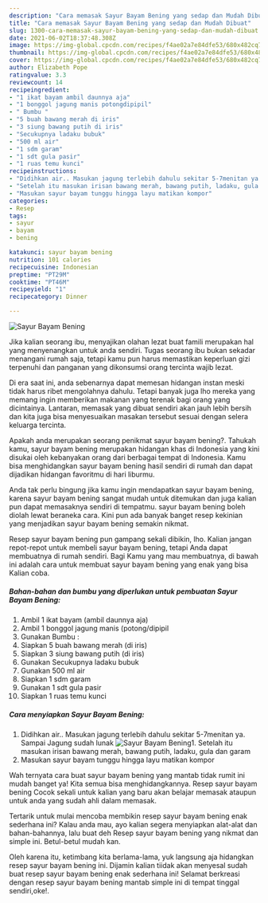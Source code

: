 ```yaml
---
description: "Cara memasak Sayur Bayam Bening yang sedap dan Mudah Dibuat"
title: "Cara memasak Sayur Bayam Bening yang sedap dan Mudah Dibuat"
slug: 1300-cara-memasak-sayur-bayam-bening-yang-sedap-dan-mudah-dibuat
date: 2021-06-02T18:37:48.308Z
image: https://img-global.cpcdn.com/recipes/f4ae02a7e84dfe53/680x482cq70/sayur-bayam-bening-foto-resep-utama.jpg
thumbnail: https://img-global.cpcdn.com/recipes/f4ae02a7e84dfe53/680x482cq70/sayur-bayam-bening-foto-resep-utama.jpg
cover: https://img-global.cpcdn.com/recipes/f4ae02a7e84dfe53/680x482cq70/sayur-bayam-bening-foto-resep-utama.jpg
author: Elizabeth Pope
ratingvalue: 3.3
reviewcount: 14
recipeingredient:
- "1 ikat bayam ambil daunnya aja"
- "1 bonggol jagung manis potongdipipil"
- " Bumbu "
- "5 buah bawang merah di iris"
- "3 siung bawang putih di iris"
- "Secukupnya ladaku bubuk"
- "500 ml air"
- "1 sdm garam"
- "1 sdt gula pasir"
- "1 ruas temu kunci"
recipeinstructions:
- "Didihkan air.. Masukan jagung terlebih dahulu sekitar 5-7menitan ya. Sampai Jagung sudah lunak"
- "Setelah itu masukan irisan bawang merah, bawang putih, ladaku, gula dan garam"
- "Masukan sayur bayam tunggu hingga layu matikan kompor"
categories:
- Resep
tags:
- sayur
- bayam
- bening

katakunci: sayur bayam bening 
nutrition: 101 calories
recipecuisine: Indonesian
preptime: "PT29M"
cooktime: "PT46M"
recipeyield: "1"
recipecategory: Dinner

---
```



![Sayur Bayam Bening](https://img-global.cpcdn.com/recipes/f4ae02a7e84dfe53/680x482cq70/sayur-bayam-bening-foto-resep-utama.jpg)

Jika kalian seorang ibu, menyajikan olahan lezat buat famili merupakan hal yang menyenangkan untuk anda sendiri. Tugas seorang ibu bukan sekadar menangani rumah saja, tetapi kamu pun harus memastikan keperluan gizi terpenuhi dan panganan yang dikonsumsi orang tercinta wajib lezat.

Di era  saat ini, anda sebenarnya dapat memesan hidangan instan meski tidak harus ribet mengolahnya dahulu. Tetapi banyak juga lho mereka yang memang ingin memberikan makanan yang terenak bagi orang yang dicintainya. Lantaran, memasak yang dibuat sendiri akan jauh lebih bersih dan kita juga bisa menyesuaikan masakan tersebut sesuai dengan selera keluarga tercinta. 



Apakah anda merupakan seorang penikmat sayur bayam bening?. Tahukah kamu, sayur bayam bening merupakan hidangan khas di Indonesia yang kini disukai oleh kebanyakan orang dari berbagai tempat di Indonesia. Kamu bisa menghidangkan sayur bayam bening hasil sendiri di rumah dan dapat dijadikan hidangan favoritmu di hari liburmu.

Anda tak perlu bingung jika kamu ingin mendapatkan sayur bayam bening, karena sayur bayam bening sangat mudah untuk ditemukan dan juga kalian pun dapat memasaknya sendiri di tempatmu. sayur bayam bening boleh diolah lewat beraneka cara. Kini pun ada banyak banget resep kekinian yang menjadikan sayur bayam bening semakin nikmat.

Resep sayur bayam bening pun gampang sekali dibikin, lho. Kalian jangan repot-repot untuk membeli sayur bayam bening, tetapi Anda dapat membuatnya di rumah sendiri. Bagi Kamu yang mau membuatnya, di bawah ini adalah cara untuk membuat sayur bayam bening yang enak yang bisa Kalian coba.

<!--inarticleads1-->

##### Bahan-bahan dan bumbu yang diperlukan untuk pembuatan Sayur Bayam Bening:

1. Ambil 1 ikat bayam (ambil daunnya aja)
1. Ambil 1 bonggol jagung manis (potong/dipipil
1. Gunakan  Bumbu :
1. Siapkan 5 buah bawang merah (di iris)
1. Siapkan 3 siung bawang putih (di iris)
1. Gunakan Secukupnya ladaku bubuk
1. Gunakan 500 ml air
1. Siapkan 1 sdm garam
1. Gunakan 1 sdt gula pasir
1. Siapkan 1 ruas temu kunci




<!--inarticleads2-->

##### Cara menyiapkan Sayur Bayam Bening:

1. Didihkan air.. Masukan jagung terlebih dahulu sekitar 5-7menitan ya. Sampai Jagung sudah lunak
<img src="https://img-global.cpcdn.com/steps/c1e825f3d0cf6286/160x128cq70/sayur-bayam-bening-langkah-memasak-1-foto.jpg" alt="Sayur Bayam Bening">1. Setelah itu masukan irisan bawang merah, bawang putih, ladaku, gula dan garam
1. Masukan sayur bayam tunggu hingga layu matikan kompor




Wah ternyata cara buat sayur bayam bening yang mantab tidak rumit ini mudah banget ya! Kita semua bisa menghidangkannya. Resep sayur bayam bening Cocok sekali untuk kalian yang baru akan belajar memasak ataupun untuk anda yang sudah ahli dalam memasak.

Tertarik untuk mulai mencoba membikin resep sayur bayam bening enak sederhana ini? Kalau anda mau, ayo kalian segera menyiapkan alat-alat dan bahan-bahannya, lalu buat deh Resep sayur bayam bening yang nikmat dan simple ini. Betul-betul mudah kan. 

Oleh karena itu, ketimbang kita berlama-lama, yuk langsung aja hidangkan resep sayur bayam bening ini. Dijamin kalian tiidak akan menyesal sudah buat resep sayur bayam bening enak sederhana ini! Selamat berkreasi dengan resep sayur bayam bening mantab simple ini di tempat tinggal sendiri,oke!.

